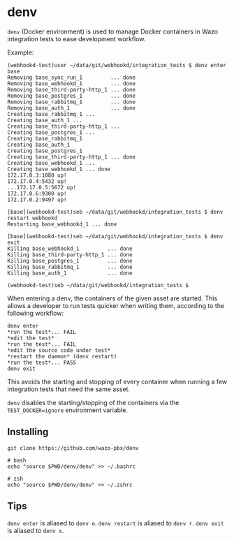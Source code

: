 # denv

`denv` (Docker environment) is used to manage Docker containers in Wazo integration tests to ease development workflow.

Example:

```
(webhookd-test)user ~/data/git/webhookd/integration_tests $ denv enter base
Removing base_sync_run_1         ... done
Removing base_webhookd_1         ... done
Removing base_third-party-http_1 ... done
Removing base_postgres_1         ... done
Removing base_rabbitmq_1         ... done
Removing base_auth_1             ... done
Creating base_rabbitmq_1 ...
Creating base_auth_1 ...
Creating base_third-party-http_1 ...
Creating base_postgres_1 ...
Creating base_rabbitmq_1
Creating base_auth_1
Creating base_postgres_1
Creating base_third-party-http_1 ... done
Creating base_webhookd_1 ...
Creating base_webhookd_1 ... done
172.17.0.3:1080 up!
172.17.0.4:5432 up!
...172.17.0.5:5672 up!
172.17.0.6:9300 up!
172.17.0.2:9497 up!

[base](webhookd-test)seb ~/data/git/webhookd/integration_tests $ denv restart webhookd
Restarting base_webhookd_1 ... done

[base](webhookd-test)seb ~/data/git/webhookd/integration_tests $ denv exit
Killing base_webhookd_1         ... done
Killing base_third-party-http_1 ... done
Killing base_postgres_1         ... done
Killing base_rabbitmq_1         ... done
Killing base_auth_1             ... done

(webhookd-test)seb ~/data/git/webhookd/integration_tests $
```

When entering a denv, the containers of the given asset are started. This allows a developer to run tests quicker when writing them, according to the following workflow:

```
denv enter
*run the test*... FAIL
*edit the test*
*run the test*... FAIL
*edit the source code under test*
*restart the daemon* (denv restart)
*run the test*... PASS
denv exit
```

This avoids the starting and stopping of every container when running a few integration tests that need the same asset.

`denv` disables the starting/stopping of the containers via the `TEST_DOCKER=ignore` environment variable.

## Installing

```
git clone https://github.com/wazo-pbx/denv

# bash
echo "source $PWD/denv/denv" >> ~/.bashrc

# zsh
echo "source $PWD/denv/denv" >> ~/.zshrc
```

## Tips

`denv enter` is aliased to `denv e`.
`denv restart` is aliased to `denv r`.
`denv exit` is aliased to `denv x`.
